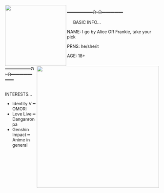 <img align="left" width="200" src="https://github.com/fruitsemail/fruitsemail/assets/143562762/36b3e2e9-1ec9-4d20-970e-d9e94d7a96d3"/>
<img align="right" width="400" src="https://github.com/fruitsemail/fruitsemail/assets/143562762/1e22c149-db8e-421c-81f3-2ceef1532cf6"/>

━━━━━━ᕱ⑅ᕱ━━━━━

<img width="16" src="https://github.com/fruitsemail/fruitsemail/assets/143562762/2fe1e297-6769-4c96-8800-8440df29134b"/>
BASIC INFO...

NAME: I go by Alice OR Frankie, take your pick

PRNS: he/she/it

AGE: 18+

━━━━━━ᕱ⑅ᕱ━━━━━━━

<img width="16" src="https://github.com/fruitsemail/fruitsemail/assets/143562762/2fe1e297-6769-4c96-8800-8440df29134b"/>INTERESTS...
- Identity V ━ OMORI
- Love Live ━ Danganronpa
- Genshin Impact ━ Anime in general
